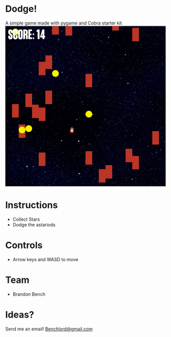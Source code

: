 Dodge!
===
A simple game made with pygame and Cobra starter kit
<img src="resources/screenshot.png">

Instructions
===
* Collect Stars
* Dodge the astariods

Controls
===
* Arrow keys and WASD to move

Team
===
* Brandon Bench

Ideas?
===
Send me an email!
Benchlord@gmail.com
